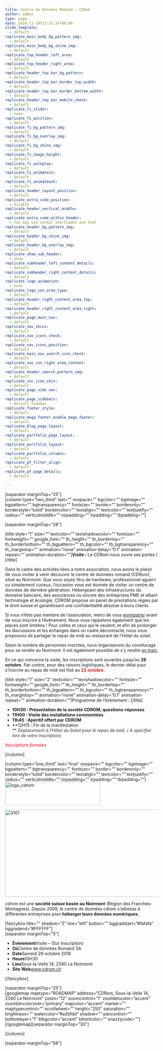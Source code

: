 ```yaml
---
title: Centre de Données Romand – CDRom
author: admin
type: page
date: 2016-11-24T13:32:37+00:00
slide_template:
  - default
replicate_main_body_bg_pattern_img:
  - default
replicate_main_body_bg_shine_img:
  - default
replicate_top_header_left_area:
  - default
replicate_top_header_right_area:
  - default
replicate_header_top_bar_bg_pattern:
  - default
replicate_header_top_bar_border_top_width:
  - default
replicate_header_top_bar_border_bottom_width:
  - default
replicate_header_top_bar_mobile_check:
  - default
replicate_fi_slider:
  - none
replicate_fi_position:
  - default
replicate_fi_bg_pattern_img:
  - default
replicate_fi_bg_overlay_img:
  - default
replicate_fi_bg_shine_img:
  - default
replicate_fi_image_height:
  - default
replicate_fi_autoplay:
  - default
replicate_fi_animatein:
  - default
replicate_fi_animateout:
  - default
replicate_header_layout_position:
  - default
replicate_extra_code_position:
  - disable
replicate_header_vertical_middle:
  - default
replicate_extra_code_within_header:
  - You may use normal shortcodes and html
replicate_header_bg_pattern_img:
  - default
replicate_header_bg_shine_img:
  - default
replicate_header_bg_overlay_img:
  - default
replicate_show_sub_header:
  - show
replicate_subheader_left_content_details:
  - default
replicate_subheader_right_content_details:
  - default
replicate_logo_animation:
  - none
replicate_logo_con_area_type:
  - default
replicate_header_right_content_area_top:
  - default
replicate_header_right_content_area_right:
  - default
replicate_page_main_nav:
  - default
replicate_nav_skins:
  - default
replicate_nav_icons_check:
  - default
replicate_nav_icons_position:
  - default
replicate_main_nav_search_icon_check:
  - default
replicate_nav_con_right_area_content:
  - default
replicate_header_search_pattern_img:
  - default
replicate_soc_icon_skin:
  - default
replicate_page_side_nav:
  - default
replicate_page_sidebars:
  - Default Sidebar
replicate_footer_style:
  - default
replicate_mega_footer_enable_mega_footer:
  - default
replicate_blog_page_layout:
  - default
replicate_portfolio_page_layout:
  - default
replicate_portfolio_layout:
  - default
replicate_portfolio_columns:
  - default
replicate_pf_filter_align:
  - default
replicate_pf_page_details:
  - default

---
```

[separator marginTop=&#8221;25&#8243;]  
[column type=&#8221;two_third&#8221; last=&#8221;&#8221; nospace=&#8221;&#8221; bgcolor=&#8221;&#8221; bgimage=&#8221;&#8221; bgpattern=&#8221;&#8221; bgtransparency=&#8221;&#8221; fontsize=&#8221;&#8221; border=&#8221;&#8221; borderonly=&#8221;&#8221; borderstyle=&#8221;solid&#8221; bordercolor=&#8221;&#8221; textalign=&#8221;&#8221; textcolor=&#8221;&#8221; textjustify=&#8221;&#8221; radius=&#8221;&#8221; verticalmiddle=&#8221;&#8221; nopadding=&#8221;&#8221; lrpadding=&#8221;&#8221; tbpadding=&#8221;&#8221;]

[separator marginTop=&#8221;28&#8243;]

[title style=&#8221;1&#8243; size=&#8221;&#8221; textcolor=&#8221;&#8221; textshadowcolor=&#8221;&#8221; fontsize=&#8221;&#8221; fontweight=&#8221;&#8221; google\_font=&#8221;&#8221; th\_height=&#8221;&#8221; th\_bordertop=&#8221;&#8221; th\_borderbottom=&#8221;&#8221; th\_bgpattern=&#8221;&#8221; th\_bgcolor=&#8221;&#8221; th\_bgtransparency=&#8221;&#8221; th\_margintop=&#8221;&#8221; animation=&#8221;none&#8221; animation-delay=&#8221;0.1&#8243; animation-repeat=&#8221;&#8221; animation-duration=&#8221;&#8221;]**Visite :** Le CDRom nous ouvre ses portes ![/title]

Dans le cadre des activités liées à notre association, nous avons le plaisir de vous inviter à venir découvrir le centre de données romand (CDRom), situé au Noirmont. Que vous soyez féru de hardware, professionnel aguerri ou simplement curieux, l’occasion vous est donnée de visiter un centre de données de dernière génération. Hébergeant des infrastructures du domaine bancaire, des assurances ou encore des entreprises PME et alliant technologie et écologie, CDROM propose un panel de prestations régies par le droit suisse et garantissant une confidentialité absolue à leurs clients.

Si vous n’êtes pas membre de l’association, merci de vous [enregistrer][1] avant de vous inscrire à l’évènement. Nous vous rappelons également que les places sont limitées ! Pour celles et ceux qui le veulent, et afin de prolonger les discussions et les échanges dans un cadre décontracté, nous vous proposons de partager le repas de midi au restaurant de l’Hôtel du soleil.

Selon le nombre de personnes inscrites, nous organiserons du covoiturage pour se rendre au Noirmont. Il est également possible de s’y rendre [en train.][2]

En ce qui concerne la visite, les inscriptions sont ouvertes jusqu’au **26 octobre**. Par contre, pour des raisons logistiques, le dernier délai pour s’inscrire au repas de midi est fixé au <span style="color: #d41c1c;"><strong>22 octobre.</strong></span>

[title style=&#8221;1&#8243; size=&#8221;2&#8243; textcolor=&#8221;&#8221; textshadowcolor=&#8221;&#8221; fontsize=&#8221;&#8221; fontweight=&#8221;&#8221; google\_font=&#8221;&#8221; th\_height=&#8221;&#8221; th\_bordertop=&#8221;&#8221; th\_borderbottom=&#8221;&#8221; th\_bgpattern=&#8221;&#8221; th\_bgcolor=&#8221;&#8221; th\_bgtransparency=&#8221;&#8221; th\_margintop=&#8221;&#8221; animation=&#8221;none&#8221; animation-delay=&#8221;0.1&#8243; animation-repeat=&#8221;&#8221; animation-duration=&#8221;&#8221;]Programme de l&#8217;événement : [/title]

  * **10H30 : Présentation de la société CDROM, questions-réponses**
  * **11H00 : Visite des installations commentées**
  * **11h45 : Apéritif offert par CDROM**
  * **12H15 : Fin de la manifestation  
** <span style="color: #333333;"><em>Déplacement à l’Hôtel du Soleil pour le repas de midi. ( A spécifier lors de votre inscription)</em></span>

<span style="color: #ff0000;"><em>Inscriptions fermées</em></span>

[/column]

[column type=&#8221;one_third&#8221; last=&#8221;true&#8221; nospace=&#8221;&#8221; bgcolor=&#8221;&#8221; bgimage=&#8221;&#8221; bgpattern=&#8221;&#8221; bgtransparency=&#8221;&#8221; fontsize=&#8221;&#8221; border=&#8221;&#8221; borderonly=&#8221;&#8221; borderstyle=&#8221;solid&#8221; bordercolor=&#8221;&#8221; textalign=&#8221;&#8221; textcolor=&#8221;&#8221; textjustify=&#8221;&#8221; radius=&#8221;&#8221; verticalmiddle=&#8221;&#8221; nopadding=&#8221;&#8221; lrpadding=&#8221;&#8221; tbpadding=&#8221;&#8221;]  
<a href="http://www.cdrom.ch/" target="_blank" rel="noopener"><img decoding="async" loading="lazy" class="size-full wp-image-2526 aligncenter" src="https://api-ne.ch/wp-content/uploads/2016/10/logo_cdRom.jpg" alt="logo_cdrom" width="313" height="77" /></a>

<img decoding="async" loading="lazy" class="alignnone size-full wp-image-2600" src="https://api-ne.ch/wp-content/uploads/2016/10/3101.jpg" alt="3101" width="630" height="286" /> 

cdrom est une **société suisse basée au Noirmont** (Région des Franches-Montagnes). Depuis 2009, le centre de données cdrom s&#8217;adresse à différentes entreprises pour **héberger leurs données numériques.**

[fancybox title=&#8221;&#8221; shadow=&#8221;2&#8243; line=&#8221;left&#8221; button=&#8221;&#8221; bggradstart=&#8221;#fafafa&#8221; bggradend=&#8221;#FFFFFF&#8221;]  
[separator marginTop=&#8221;5&#8243;]

<ul class="cbp-l-project-details-list">
  <li>
    <strong>Événement</strong>Visite &#8211; (Sur Inscription)
  </li>
  <li>
    <strong>Où</strong>Centre de données Romand SA
  </li>
  <li>
    <strong>Date</strong>Samedi 29 octobre 2016
  </li>
  <li>
    <strong>Heure</strong>10H30
  </li>
  <li>
    <strong>Lieu</strong>Sous-la-Velle 14, 2340 Le Noirmont
  </li>
  <li>
    <strong>Site Web</strong><a href="http://www.cdrom.ch/" target="_blank" rel="noopener">www.cdrom.ch</a>
  </li>
</ul>

[/fancybox]

[separator marginTop=&#8221;25&#8243;]  
\[googlemap maptype=&#8221;ROADMAP&#8221; address=&#8221;CDRom, Sous-la-Velle 14, 2340 Le Noirmont&#8221; zoom=&#8221;12&#8243; zoomcontrol=&#8221;1&#8243; zoombtncolor=&#8221;accent&#8221; zoombtncolorover=&#8221;primary&#8221; mapcolor=&#8221;accent&#8221; marker=&#8221;&#8221; maptypecontrol=&#8221;&#8221; scrollwheel=&#8221;&#8221; height=&#8221;250&#8243; saturation=&#8221;&#8221; brightness=&#8221;&#8221; watercolor=&#8221;#a2bfdd&#8221; shadow=&#8221;&#8221; pancontrol=&#8221;&#8221; bottomlayer=&#8221;1&#8243; blbgcolor=&#8221;accent&#8221; bltextcolor=&#8221;&#8221; snazzycode=&#8221;&#8221;\]\[/googlemap\][separator marginTop=&#8221;30&#8243;]

[/column]

[separator marginTop=&#8221;58&#8243;]

 [1]: https://api-ne.ch/devenir-membre/
 [2]: http://www.cff.ch/home.html